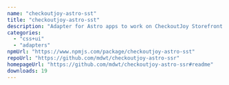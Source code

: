 ```yaml
---
name: "checkoutjoy-astro-sst"
title: "checkoutjoy-astro-sst"
description: "Adapter for Astro apps to work on CheckoutJoy Storefront."
categories:
  - "css+ui"
  - "adapters"
npmUrl: "https://www.npmjs.com/package/checkoutjoy-astro-sst"
repoUrl: "https://github.com/mdwt/checkoutjoy-astro-ssr"
homepageUrl: "https://github.com/mdwt/checkoutjoy-astro-ssr#readme"
downloads: 19
---
```

